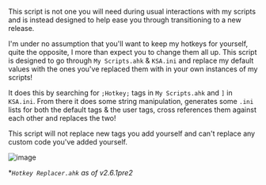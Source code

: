 This script is not one you will need during usual interactions with my scripts and is instead designed to help ease you through transitioning to a new release.

I'm under no assumption that you'll want to keep my hotkeys for yourself, quite the opposite, I more than expect you to change them all up. This script is designed to go through `My Scripts.ahk` & `KSA.ini` and replace my default values with the ones you've replaced them with in your own instances of my scripts!

It does this by searching for `;Hotkey;` tags in `My Scripts.ahk` and `]` in `KSA.ini`. From there it does some string manipulation, generates some `.ini` lists for both the default tags & the user tags, cross references them against each other and replaces the two!

This script will not replace new tags you add yourself and can't replace any custom code you've added yourself.

![image](https://user-images.githubusercontent.com/53557479/199233527-a0be043e-d3f4-4334-a4b3-1c4a7512d138.png)

**`Hotkey Replacer.ahk` as of v2.6.1pre2*